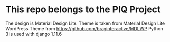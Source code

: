 # This repo belongs to the PIQ Project

The design is Material Design Lite. Theme is taken from Material Design Lite WordPress Theme from https://github.com/braginteractive/MDLWP
Python 3 is used with django 1.11.6
